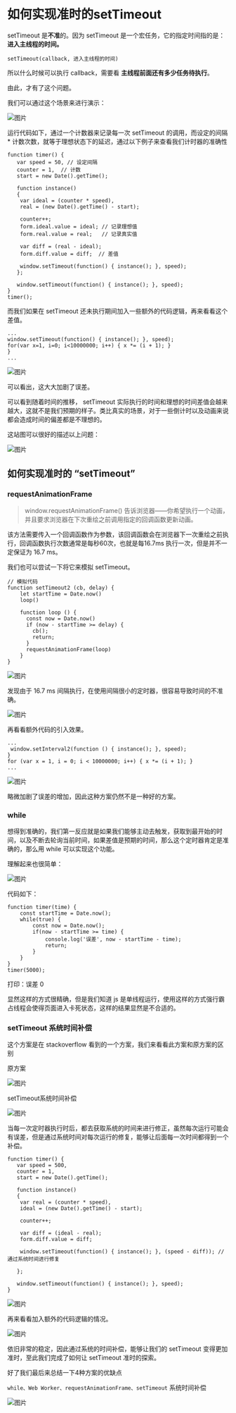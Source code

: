 # 如何实现准时的setTimeout

setTimeout 是**不准**的。因为 setTimeout 是一个宏任务，它的指定时间指的是：**进入主线程的时间。**

```
setTimeout(callback, 进入主线程的时间)
```

所以什么时候可以执行 callback，需要看 **主线程前面还有多少任务待执行**。

由此，才有了这个问题。

我们可以通过这个场景来进行演示：

![图片](https://mmbiz.qpic.cn/sz_mmbiz_gif/Ptef09iaEWxyia0qky57TjZ1T0iaUushke8YSEYhOEdU3uPAwSXicib83oNloV139F6uMbNXcCjbvwLlce3PNH4Rx1g/640?wx_fmt=gif&wxfrom=13)

运行代码如下，通过一个计数器来记录每一次 setTimeout 的调用，而设定的间隔 * 计数次数，就等于理想状态下的延迟，通过以下例子来查看我们计时器的准确性

```
function timer() { 
   var speed = 50, // 设定间隔 
   counter = 1,  // 计数 
   start = new Date().getTime(); 
    
   function instance() 
   { 
    var ideal = (counter * speed), 
    real = (new Date().getTime() - start); 
     
    counter++; 
    form.ideal.value = ideal; // 记录理想值 
    form.real.value = real;   // 记录真实值 
 
    var diff = (real - ideal); 
    form.diff.value = diff;  // 差值 
 
    window.setTimeout(function() { instance(); }, speed); 
   }; 
    
   window.setTimeout(function() { instance(); }, speed); 
} 
timer(); 
```

而我们如果在 setTimeout 还未执行期间加入一些额外的代码逻辑，再来看看这个差值。

```
... 
window.setTimeout(function() { instance(); }, speed); 
for(var x=1, i=0; i<10000000; i++) { x *= (i + 1); } 
} 
... 
```

![图片](https://mmbiz.qpic.cn/sz_mmbiz_gif/Ptef09iaEWxyia0qky57TjZ1T0iaUushke8jz6R3vjuAga8BZkHvzAuShrZO0WJrO1C32S4ibg85g9RmicNUm8cFicDw/640?wx_fmt=gif&wxfrom=5&wx_lazy=1&wx_co=1)

可以看出，这大大加剧了误差。

可以看到随着时间的推移， setTimeout 实际执行的时间和理想的时间差值会越来越大，这就不是我们预期的样子。类比真实的场景，对于一些倒计时以及动画来说都会造成时间的偏差都是不理想的。

这站图可以很好的描述以上问题：

![图片](https://mmbiz.qpic.cn/sz_mmbiz_png/Ptef09iaEWxyia0qky57TjZ1T0iaUushke8xf5ojYqucmcfKmPia56AezT9atM7L15vLdgfmsdsvr82rOsCp2s1vJQ/640?wx_fmt=png&wxfrom=5&wx_lazy=1&wx_co=1)

## 如何实现准时的 “setTimeout”

### requestAnimationFrame

> window.requestAnimationFrame() 告诉浏览器——你希望执行一个动画，并且要求浏览器在下次重绘之前调用指定的回调函数更新动画。

该方法需要传入一个回调函数作为参数，该回调函数会在浏览器下一次重绘之前执行，回调函数执行次数通常是每秒60次，也就是每16.7ms 执行一次，但是并不一定保证为 16.7 ms。

我们也可以尝试一下将它来模拟 setTimeout。

```
// 模拟代码 
function setTimeout2 (cb, delay) { 
    let startTime = Date.now() 
    loop() 
   
    function loop () { 
      const now = Date.now() 
      if (now - startTime >= delay) { 
        cb(); 
        return; 
      } 
      requestAnimationFrame(loop) 
    } 
} 
```

![图片](https://mmbiz.qpic.cn/sz_mmbiz_gif/Ptef09iaEWxyia0qky57TjZ1T0iaUushke8mVOSFOOkrTnXAn1QG9CAvgNmaMv5D647RBVDTyT5u9vEfN92cUnExQ/640?wx_fmt=gif&wxfrom=5&wx_lazy=1&wx_co=1)

发现由于 16.7 ms 间隔执行，在使用间隔很小的定时器，很容易导致时间的不准确。

![图片](https://mmbiz.qpic.cn/sz_mmbiz_png/Ptef09iaEWxyia0qky57TjZ1T0iaUushke82PxNJRrp4wGVPV0ibHpY1KMhnHgz03dTlKiaoZ6JTAcHuNH4hUHau0kQ/640?wx_fmt=png&wxfrom=5&wx_lazy=1&wx_co=1)

再看看额外代码的引入效果。

```
... 
 window.setInterval2(function () { instance(); }, speed); 
} 
for (var x = 1, i = 0; i < 10000000; i++) { x *= (i + 1); } 
... 
```

![图片](https://mmbiz.qpic.cn/sz_mmbiz_gif/Ptef09iaEWxyia0qky57TjZ1T0iaUushke8HkRKo601EMibwVadCQjb8LYMFtpGiaSh5LMia35dImMc5aJZPRqdpkL8w/640?wx_fmt=gif&wxfrom=5&wx_lazy=1&wx_co=1)

略微加剧了误差的增加，因此这种方案仍然不是一种好的方案。

### while

想得到准确的，我们第一反应就是如果我们能够主动去触发，获取到最开始的时间，以及不断去轮询当前时间，如果差值是预期的时间，那么这个定时器肯定是准确的，那么用 while 可以实现这个功能。

理解起来也很简单：

![图片](https://mmbiz.qpic.cn/sz_mmbiz_png/Ptef09iaEWxyia0qky57TjZ1T0iaUushke8FibSbh400UibooWLIX3WW5x8Byqicd67GQk0MQngLI0KsUGcw9jXicgVLg/640?wx_fmt=png&wxfrom=5&wx_lazy=1&wx_co=1)

代码如下：

```
function timer(time) { 
    const startTime = Date.now(); 
    while(true) { 
        const now = Date.now(); 
        if(now - startTime >= time) { 
            console.log('误差', now - startTime - time); 
            return; 
        } 
    } 
} 
timer(5000); 
```

打印：误差 0

显然这样的方式很精确，但是我们知道 js 是单线程运行，使用这样的方式强行霸占线程会使得页面进入卡死状态，这样的结果显然是不合适的。

### setTimeout 系统时间补偿

这个方案是在 stackoverflow 看到的一个方案，我们来看看此方案和原方案的区别

原方案

![图片](https://mmbiz.qpic.cn/sz_mmbiz_png/Ptef09iaEWxyia0qky57TjZ1T0iaUushke8MicY3c8w4U0yhJxUnFicxrpFBakIhc8FDiaiauJXXmyng45uMTdKTeapIA/640?wx_fmt=png&wxfrom=5&wx_lazy=1&wx_co=1)

setTimeout系统时间补偿

![图片](https://mmbiz.qpic.cn/sz_mmbiz_png/Ptef09iaEWxyia0qky57TjZ1T0iaUushke8ibicvZAH3uqo5yy5I0KfmvvrtY6YvjPSsGC6wQVBiaEO2cmzEWZnUKCiaw/640?wx_fmt=png&wxfrom=5&wx_lazy=1&wx_co=1)

当每一次定时器执行时后，都去获取系统的时间来进行修正，虽然每次运行可能会有误差，但是通过系统时间对每次运行的修复，能够让后面每一次时间都得到一个补偿。

```
function timer() { 
   var speed = 500, 
   counter = 1,  
   start = new Date().getTime(); 
    
   function instance() 
   { 
    var real = (counter * speed), 
    ideal = (new Date().getTime() - start); 
     
    counter++; 
 
    var diff = (ideal - real); 
    form.diff.value = diff; 
 
    window.setTimeout(function() { instance(); }, (speed - diff)); // 通过系统时间进行修复 
 
   }; 
    
   window.setTimeout(function() { instance(); }, speed); 
} 
```

![图片](https://mmbiz.qpic.cn/sz_mmbiz_png/Ptef09iaEWxyia0qky57TjZ1T0iaUushke87npfnkpanibibO9yIRUrKYzIto48CUsAlJzeDpWINN4UlQEf25Ufia2rQ/640?wx_fmt=png&wxfrom=5&wx_lazy=1&wx_co=1)

再来看看加入额外的代码逻辑的情况。

![图片](https://mmbiz.qpic.cn/sz_mmbiz_png/Ptef09iaEWxyia0qky57TjZ1T0iaUushke86YNKd18iaXZqtHxSYK1Qu8fnJBasv79vGk0Ln9alwiby7uMWILPicqODw/640?wx_fmt=png&wxfrom=5&wx_lazy=1&wx_co=1)

依旧非常的稳定，因此通过系统的时间补偿，能够让我们的 setTimeout 变得更加准时，至此我们完成了如何让 setTimeout 准时的探索。

好了我们最后来总结一下4种方案的优缺点

`while、Web Worker、requestAnimationFrame、setTimeout` 系统时间补偿

![图片](https://mmbiz.qpic.cn/sz_mmbiz_png/Ptef09iaEWxyia0qky57TjZ1T0iaUushke8NlicRp8H4oiamhWZ45u8NGXlvMeEpSm4mDb4THvNwPvOFUecVYwr7ibQQ/640?wx_fmt=png&wxfrom=5&wx_lazy=1&wx_co=1)

